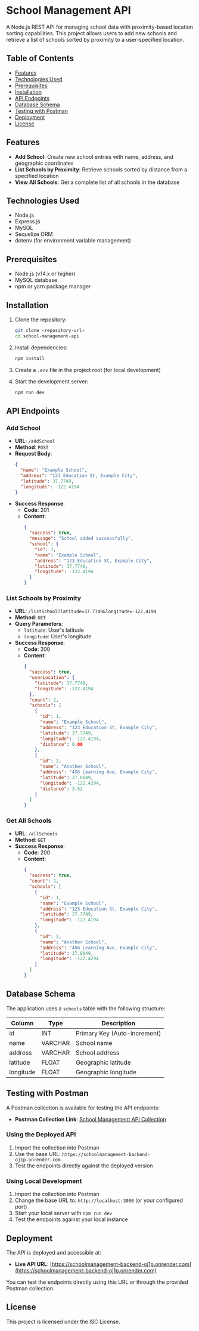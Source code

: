 # School Management API

A Node.js REST API for managing school data with proximity-based location sorting capabilities. This project allows users to add new schools and retrieve a list of schools sorted by proximity to a user-specified location.

## Table of Contents
- [Features](#features)
- [Technologies Used](#technologies-used)
- [Prerequisites](#prerequisites)
- [Installation](#installation)
- [API Endpoints](#api-endpoints)
- [Database Schema](#database-schema)
- [Testing with Postman](#testing-with-postman)
- [Deployment](#deployment)
- [License](#license)

## Features

- **Add School**: Create new school entries with name, address, and geographic coordinates
- **List Schools by Proximity**: Retrieve schools sorted by distance from a specified location
- **View All Schools**: Get a complete list of all schools in the database

## Technologies Used

- Node.js
- Express.js
- MySQL
- Sequelize ORM
- dotenv (for environment variable management)

## Prerequisites

- Node.js (v14.x or higher)
- MySQL database
- npm or yarn package manager

## Installation

1. Clone the repository:
   ```bash
   git clone <repository-url>
   cd school-management-api
   ```

2. Install dependencies:
   ```bash
   npm install
   ```

3. Create a `.env` file in the project root (for local development)

4. Start the development server:
   ```bash
   npm run dev
   ```

## API Endpoints

### Add School
- **URL**: `/addSchool`
- **Method**: `POST`
- **Request Body**:
  ```json
  {
    "name": "Example School",
    "address": "123 Education St, Example City",
    "latitude": 37.7749,
    "longitude": -122.4194
  }
  ```
- **Success Response**:
  - **Code**: 201
  - **Content**:
    ```json
    {
      "success": true,
      "message": "School added successfully",
      "school": {
        "id": 1,
        "name": "Example School",
        "address": "123 Education St, Example City",
        "latitude": 37.7749,
        "longitude": -122.4194
      }
    }
    ```

### List Schools by Proximity
- **URL**: `/listSchool?latitude=37.7749&longitude=-122.4194`
- **Method**: `GET`
- **Query Parameters**:
  - `latitude`: User's latitude
  - `longitude`: User's longitude
- **Success Response**:
  - **Code**: 200
  - **Content**:
    ```json
    {
      "success": true,
      "userLocation": {
        "latitude": 37.7749,
        "longitude": -122.4194
      },
      "count": 2,
      "schools": [
        {
          "id": 1,
          "name": "Example School",
          "address": "123 Education St, Example City",
          "latitude": 37.7749,
          "longitude": -122.4194,
          "distance": 0.00
        },
        {
          "id": 2,
          "name": "Another School",
          "address": "456 Learning Ave, Example City",
          "latitude": 37.8049,
          "longitude": -122.4294,
          "distance": 3.52
        }
      ]
    }
    ```

### Get All Schools
- **URL**: `/allSchools`
- **Method**: `GET`
- **Success Response**:
  - **Code**: 200
  - **Content**:
    ```json
    {
      "success": true,
      "count": 2,
      "schools": [
        {
          "id": 1,
          "name": "Example School",
          "address": "123 Education St, Example City",
          "latitude": 37.7749,
          "longitude": -122.4194
        },
        {
          "id": 2,
          "name": "Another School",
          "address": "456 Learning Ave, Example City",
          "latitude": 37.8049,
          "longitude": -122.4294
        }
      ]
    }
    ```

## Database Schema

The application uses a `schools` table with the following structure:

| Column    | Type    | Description             |
|-----------|---------|-------------------------|
| id        | INT     | Primary Key (Auto-increment) |
| name      | VARCHAR | School name             |
| address   | VARCHAR | School address          |
| latitude  | FLOAT   | Geographic latitude     |
| longitude | FLOAT   | Geographic longitude    |

## Testing with Postman

A Postman collection is available for testing the API endpoints:

- **Postman Collection Link**: [School Management API Collection](https://www.postman.com/alpha6-2274/workspace/educase/collection/26439466-18898268-bb2a-4ff7-91c4-dfc613e5c95b?action=share&creator=26439466)

### Using the Deployed API
1. Import the collection into Postman
2. Use the base URL: `https://schoolmanagement-backend-oj1p.onrender.com`
3. Test the endpoints directly against the deployed version

### Using Local Development
1. Import the collection into Postman
2. Change the base URL to: `http://localhost:3000` (or your configured port)
3. Start your local server with `npm run dev`
4. Test the endpoints against your local instance

## Deployment

The API is deployed and accessible at:
- **Live API URL**: [https://schoolmanagement-backend-oj1p.onrender.com](https://schoolmanagement-backend-oj1p.onrender.com)

You can test the endpoints directly using this URL or through the provided Postman collection.

## License

This project is licensed under the ISC License.